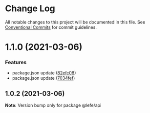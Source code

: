 # Change Log

All notable changes to this project will be documented in this file.
See [Conventional Commits](https://conventionalcommits.org) for commit guidelines.

# 1.1.0 (2021-03-06)


### Features

* package.json update ([82efc08](https://github.com/LeFE-1/LeFE/tree/main/packages/api/commit/82efc08fdb038d4b15a69b1c1b10f45e1d956000))
* package.json update ([7034fef](https://github.com/LeFE-1/LeFE/tree/main/packages/api/commit/7034fefe83f51cb0617e9e47d9facd24924d70b1))





## 1.0.2 (2021-03-06)

**Note:** Version bump only for package @lefe/api
